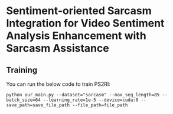 # Sentiment-oriented Sarcasm Integration for Video Sentiment Analysis Enhancement with Sarcasm Assistance
## Training

You can run the below code to train PS2RI:

`python our_main.py --dataset="sarcasm" --max_seq_length=85 --batch_size=64 --learning_rate=1e-5 --device=cuda:0 --save_path=save_file_path --file_path=file_path`



